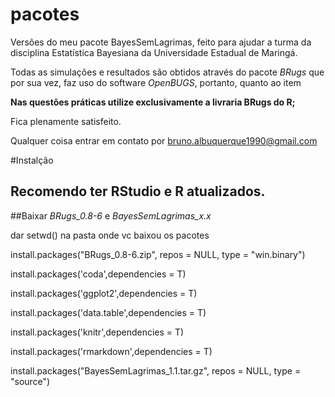 # pacotes

Versões do meu pacote BayesSemLagrimas, feito para ajudar a turma da disciplina Estatística Bayesiana da Universidade Estadual de Maringá.

Todas as simulações e resultados são obtidos através do pacote *BRugs* que por sua vez, faz uso do software *OpenBUGS*, portanto, quanto ao item

**Nas questões práticas utilize exclusivamente a livraria BRugs do R;**

Fica plenamente satisfeito.

Qualquer coisa entrar em contato por <bruno.albuquerque1990@gmail.com>

#Instalção

## Recomendo ter RStudio e R atualizados.

##Baixar *BRugs_0.8-6* e *BayesSemLagrimas_x.x* 

dar setwd() na pasta onde vc baixou os pacotes

install.packages("BRugs_0.8-6.zip", repos = NULL, type = "win.binary")

install.packages('coda',dependencies = T)

install.packages('ggplot2',dependencies = T)

install.packages('data.table',dependencies = T)

install.packages('knitr',dependencies = T)

install.packages('rmarkdown',dependencies = T)

install.packages("BayesSemLagrimas_1.1.tar.gz", repos = NULL, type = "source")




